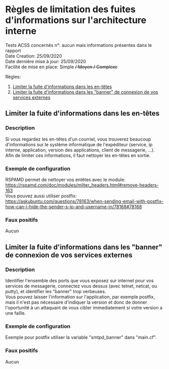 # Règles de limitation des fuites d'informations sur l'architecture interne
Tests ACSS concernés n°: aucun mais informations présentes dans le rapport  
Date Creation: 25/09/2020  
Date dernière mise à jour: 25/09/2020  
Facilité de mise en place: Simple ~~/ Moyen / Complexe~~  

Règles:
1. [Limiter la fuite d'informations dans les en-têtes](#header)
2. [Limiter la fuite d'informations dans les "banner" de connexion de vos services externes](#banner)

## Limiter la fuite d'informations dans les en-têtes <a name="header"></a>
### Description
Si vous regardez les en-têtes d'un courriel, vous trouverez beaucoup d'informations sur le système informatique de l'expéditeur (service, ip interne, application, version des applications, client de messagerie, ...).  
Afin de limiter ces informations, il faut nettoyer les en-têtes en sortie.
### Exemple de configuration
RSPAMD permet de nettoyer vos entêtes avec le module: https://rspamd.com/doc/modules/milter_headers.html#remove-headers-163  
Vous pouvez aussi utiliser postfix: https://askubuntu.com/questions/78163/when-sending-email-with-postfix-how-can-i-hide-the-sender-s-ip-and-username-in/78168#78168

### Faux positifs
Aucun

## Limiter la fuite d'informations dans les "banner" de connexion de vos services externes <a name="banner"></a>
### Description
Identifier l'ensemble des ports que vous exposez sur internet pour vos services de messagerie, connectez vous dessus (avec telnet, netcat, ou putty), et identifier les "banner" trop verbeuses.  
Vous pouvez laisser l'information sur l'application, par exemple postfix, mais il n'est pas nécessaire d'indiquer la version et donc de donner l'oportunité à un attaquant de vous cibler immediatement si votre version a une faille.  
### Exemple de configuration
Exemple pour postfix utiliser la variable "smtpd_banner" dans "main.cf".

### Faux positifs
Aucun
